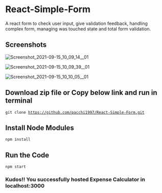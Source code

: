 # React-Simple-Form
 A react form to check user input, give validation feedback, handling complex form, managing was touched state and total form validation.
 
## Screenshots
![Screenshot_2021-09-15_10_09_14__01](https://user-images.githubusercontent.com/32808287/133372082-afaa727b-4088-4d13-8455-bef017c8bc28.png)

![Screenshot_2021-09-15_10_09_39__01](https://user-images.githubusercontent.com/32808287/133372095-3bd402fa-977a-409a-ae57-9562e951ad5f.png)

![Screenshot_2021-09-15_10_10_05__01](https://user-images.githubusercontent.com/32808287/133372101-1d060980-c578-4d1c-9153-45717ed300ee.png)

## Download zip file or Copy below link and run in terminal
<code>git clone https://github.com/pacchi1997/React-Simple-Form.git</code>

## Install Node Modules
<code>npm install</code>

## Run the Code
<code>npm start</code>

### Kudos!! You successfully hosted Expense Calculator in localhost:3000
